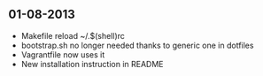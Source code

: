 01-08-2013
----------

* Makefile reload ~/.$(shell)rc
* bootstrap.sh no longer needed thanks to generic one in dotfiles
* Vagrantfile now uses it
* New installation instruction in README
